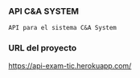 ### API C&A SYSTEM
    API para el sistema C&A System

### URL del proyecto
https://api-exam-tic.herokuapp.com/

